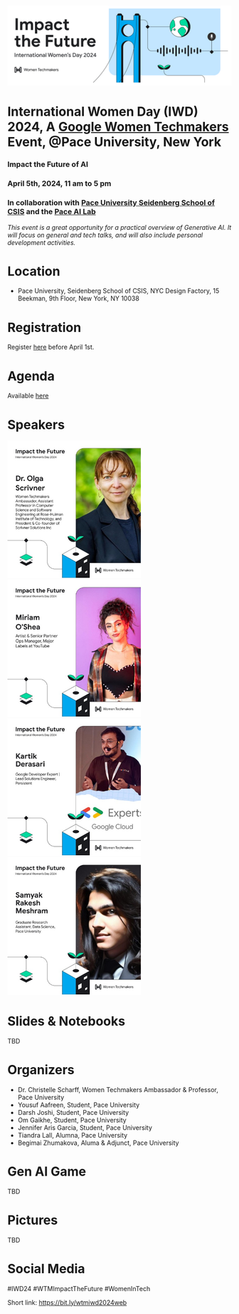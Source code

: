 <img width="800" alt="banner event" src="https://github.com/scharffc/wtmiwd2024/blob/main/banner.png">

# International Women Day (IWD) 2024, A [Google Women Techmakers](https://developers.google.com/womentechmakers) Event, @Pace University, New York

### Impact the Future of AI

### April 5th, 2024, 11 am to 5 pm

### In collaboration with [Pace University Seidenberg School of CSIS](https://seidenberg.pace.edu) and the [Pace AI Lab](https://seidenberg.pace.edu/artificial-intelligence)

_This event is a great opportunity for a practical overview of Generative AI. It will focus on general and tech talks, and will also include personal development activities._

# Location

* Pace University, Seidenberg School of CSIS, NYC Design Factory, 15 Beekman, 9th Floor, New York, NY 10038

# Registration

Register [here](https://bit.ly/iwd2024aiml) before April 1st.

# Agenda

Available [here](https://bit.ly/wtmiwd2024agenda)

# Speakers

<img width="300" alt="Olga" src="https://github.com/scharffc/wtmiwd2024/blob/main/olga.jpg">  <img width="300" alt="Miriam" src="https://github.com/scharffc/wtmiwd2024/blob/main/miriam.jpg">  <img width="300" alt="Kartik" src="https://github.com/scharffc/wtmiwd2024/blob/main/kartik.jpg"> <img width="300" alt="Samyak" src="https://github.com/scharffc/wtmiwd2024/blob/main/samyak.jpg">

# Slides & Notebooks

TBD

# Organizers

* Dr. Christelle Scharff, Women Techmakers Ambassador & Professor, Pace University
* Yousuf Aafreen, Student, Pace University
* Darsh Joshi, Student, Pace University
* Om Gaikhe, Student, Pace University
* Jennifer Aris Garcia, Student, Pace University
* Tiandra Lall, Alumna, Pace University
* Begimai Zhumakova, Aluma & Adjunct, Pace University

# Gen AI Game

TBD

# Pictures

TBD

# Social Media

#IWD24 #WTMImpactTheFuture #WomenInTech 

Short link: https://bit.ly/wtmiwd2024web
